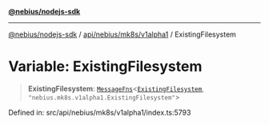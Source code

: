 [**@nebius/nodejs-sdk**](../../../../../README.md)

***

[@nebius/nodejs-sdk](../../../../../README.md) / [api/nebius/mk8s/v1alpha1](../README.md) / ExistingFilesystem

# Variable: ExistingFilesystem

> **ExistingFilesystem**: [`MessageFns`](../../../../../runtime/protos/core/interfaces/MessageFns.md)\<[`ExistingFilesystem`](../interfaces/ExistingFilesystem.md), `"nebius.mk8s.v1alpha1.ExistingFilesystem"`\>

Defined in: src/api/nebius/mk8s/v1alpha1/index.ts:5793
